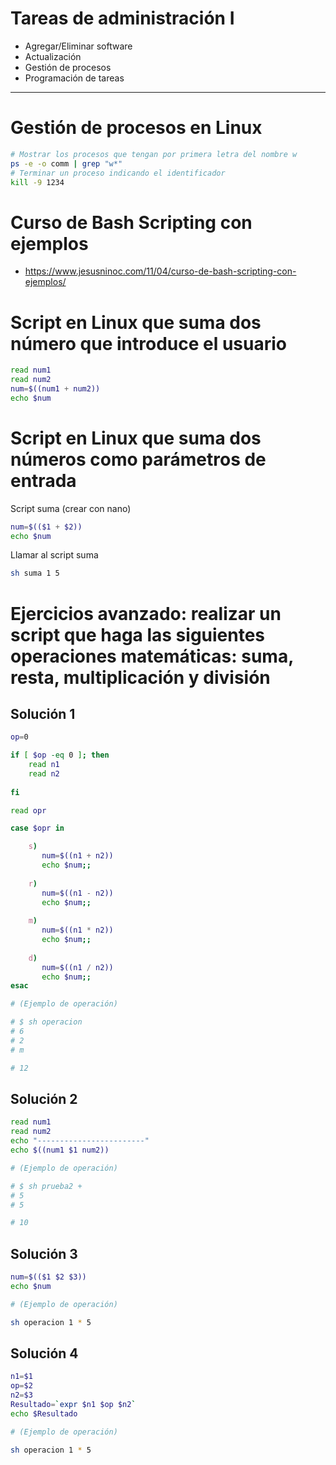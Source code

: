 # Tareas de administración I
- Agregar/Eliminar software
- Actualización
- Gestión de procesos
- Programación de tareas

--------------

# Gestión de procesos en Linux
```Bash
# Mostrar los procesos que tengan por primera letra del nombre w
ps -e -o comm | grep "w*"
# Terminar un proceso indicando el identificador
kill -9 1234
```

# Curso de Bash Scripting con ejemplos
* https://www.jesusninoc.com/11/04/curso-de-bash-scripting-con-ejemplos/

# Script en Linux que suma dos número que introduce el usuario
```Bash
read num1
read num2
num=$((num1 + num2))
echo $num
```
# Script en Linux que suma dos números como parámetros de entrada
Script suma (crear con nano)
```Bash
num=$(($1 + $2))
echo $num
```
Llamar al script suma
```Bash
sh suma 1 5
```

# Ejercicios avanzado: realizar un script que haga las siguientes operaciones matemáticas: suma, resta, multiplicación y división
## Solución 1
```Bash
op=0

if [ $op -eq 0 ]; then
    read n1
    read n2
    
fi

read opr

case $opr in

    s)
       num=$((n1 + n2))
       echo $num;;
    
    r)
       num=$((n1 - n2))
       echo $num;;
    
    m)
       num=$((n1 * n2))
       echo $num;;
    
    d)
       num=$((n1 / n2))
       echo $num;;
esac

# (Ejemplo de operación)

# $ sh operacion
# 6
# 2
# m

# 12
```
## Solución 2
```Bash
read num1
read num2
echo "------------------------"
echo $((num1 $1 num2))

# (Ejemplo de operación)

# $ sh prueba2 +
# 5
# 5

# 10
```
## Solución 3
``` Bash
num=$(($1 $2 $3))
echo $num

# (Ejemplo de operación)

sh operacion 1 * 5
```
## Solución 4
``` Bash
n1=$1
op=$2
n2=$3
Resultado=`expr $n1 $op $n2`
echo $Resultado

# (Ejemplo de operación)

sh operacion 1 * 5
```
